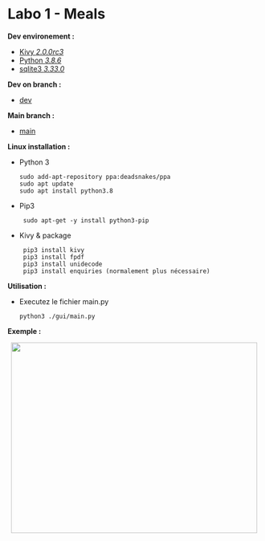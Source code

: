 # **Labo 1** - Meals 

**Dev environement :**

- [Kivy *2.0.0rc3*](https://kivy.org/#home) 
- [Python *3.8.6*](https://www.python.org/) 
- [sqlite3 *3.33.0*](https://www.sqlite.org/index.html)


**Dev on branch :**

- [dev](https://github.com/badouuuuuu/labo1/tree/dev)

**Main branch :**

- [main](https://github.com/badouuuuuu/labo1/tree/main)

**Linux installation :**

 - Python 3
 
  	   sudo add-apt-repository ppa:deadsnakes/ppa
  	   sudo apt update
	   sudo apt install python3.8

- Pip3
 
  	   sudo apt-get -y install python3-pip

- Kivy & package
 
  	   pip3 install kivy
	   pip3 install fpdf
	   pip3 install unidecode
	   pip3 install enquiries (normalement plus nécessaire)
 
**Utilisation :** 

 - Executez le fichier main.py
 
  	   python3 ./gui/main.py

 
**Exemple :**
<p align="center">
<img src="https://i.imgur.com/hvw02Ux.gif?raw=True" width="490" height="380">
</p>



